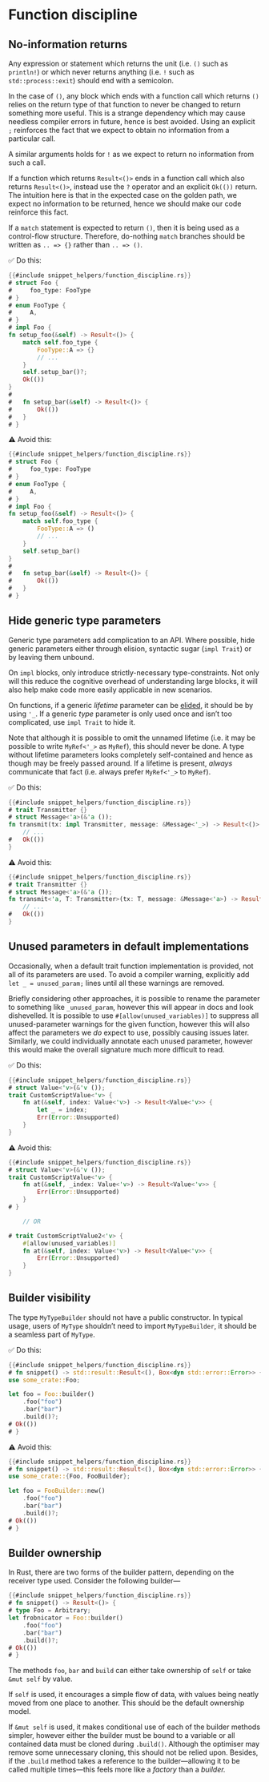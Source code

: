 # Function discipline

## No-information returns

Any expression or statement which returns the unit (i.e. `()` such as `println!`) or which never returns anything (i.e. `!` such as `std::process::exit`) should end with a semicolon.

In the case of `()`, any block which ends with a function call which returns `()` relies on the return type of that function to never be changed to return something more useful.
This is a strange dependency which may cause needless compiler errors in future, hence is best avoided.
Using an explicit `;` reinforces the fact that we expect to obtain no information from a particular call.

A similar arguments holds for `!` as we expect to return no information from such a call.

If a function which returns `Result<()>` ends in a function call which also returns `Result<()>`, instead use the `?` operator and an explicit `Ok(())` return.
The intuition here is that in the expected case on the golden path, we expect no information to be returned, hence we should make our code reinforce this fact.

If a `match` statement is expected to return `()`, then it is being used as a control-flow structure.
Therefore, do-nothing `match` branches should be written as `.. => {}` rather than `.. => ()`.

✅ Do this:

```rust
{{#include snippet_helpers/function_discipline.rs}}
# struct Foo {
#     foo_type: FooType
# }
# enum FooType {
#     A,
# }
# impl Foo {
fn setup_foo(&self) -> Result<()> {
    match self.foo_type {
        FooType::A => {}
        // ...
    }
    self.setup_bar()?;
    Ok(())
}
#
#   fn setup_bar(&self) -> Result<()> {
#       Ok(())
#   }
# }
```

⚠️ Avoid this:

```rust
{{#include snippet_helpers/function_discipline.rs}}
# struct Foo {
#     foo_type: FooType
# }
# enum FooType {
#     A,
# }
# impl Foo {
fn setup_foo(&self) -> Result<()> {
    match self.foo_type {
        FooType::A => ()
        // ...
    }
    self.setup_bar()
}
#
#   fn setup_bar(&self) -> Result<()> {
#       Ok(())
#   }
# }
```

## Hide generic type parameters

Generic type parameters add complication to an API.
Where possible, hide generic parameters either through elision, syntactic sugar (`impl Trait`) or by leaving them unbound.

On `impl` blocks, only introduce strictly-necessary type-constraints.
Not only will this reduce the cognitive overhead of understanding large blocks, it will also help make code more easily applicable in new scenarios.

On functions, if a generic _lifetime_ parameter can be [elided][elision], it should be by using `'_`.
If a generic _type_ parameter is only used once and isn’t too complicated, use `impl Trait` to hide it.

Note that although it is possible to omit the unnamed lifetime (i.e. it may be possible to write `MyRef<'_>` as `MyRef`), this should never be done.
A type without lifetime parameters looks completely self-contained and hence as though may be freely passed around.
If a lifetime is present, _always_ communicate that fact (i.e. always prefer `MyRef<'_>` to `MyRef`).

✅ Do this:

```rust
{{#include snippet_helpers/function_discipline.rs}}
# trait Transmitter {}
# struct Message<'a>(&'a ());
fn transmit(tx: impl Transmitter, message: &Message<'_>) -> Result<()> {
    // ...
#   Ok(())
}
```

⚠️ Avoid this:

```rust
{{#include snippet_helpers/function_discipline.rs}}
# trait Transmitter {}
# struct Message<'a>(&'a ());
fn transmit<'a, T: Transmitter>(tx: T, message: &Message<'a>) -> Result<()> {
    // ...
#   Ok(())
}
```

## Unused parameters in default implementations

Occasionally, when a default trait function implementation is provided, not all of its parameters are used.
To avoid a compiler warning, explicitly add `let _ = unused_param;` lines until all these warnings are removed.

Briefly considering other approaches, it is possible to rename the parameter to something like `_unused_param`, however this will appear in docs and look dishevelled.
It is possible to use `#[allow(unused_variables)]` to suppress all unused-parameter warnings for the given function, however this will also affect the parameters we _do_ expect to use, possibly causing issues later.
Similarly, we could individually annotate each unused parameter, however this would make the overall signature much more difficult to read.

✅ Do this:

```rust
{{#include snippet_helpers/function_discipline.rs}}
# struct Value<'v>(&'v ());
trait CustomScriptValue<'v> {
    fn at(&self, index: Value<'v>) -> Result<Value<'v>> {
        let _ = index;
        Err(Error::Unsupported)
    }
}
```

⚠️ Avoid this:

```rust
{{#include snippet_helpers/function_discipline.rs}}
# struct Value<'v>(&'v ());
trait CustomScriptValue<'v> {
    fn at(&self, _index: Value<'v>) -> Result<Value<'v>> {
        Err(Error::Unsupported)
    }
# }

    // OR

# trait CustomScriptValue2<'v> {
    #[allow(unused_variables)]
    fn at(&self, index: Value<'v>) -> Result<Value<'v>> {
        Err(Error::Unsupported)
    }
}
```

## Builder visibility

The type `MyTypeBuilder` should not have a public constructor.
In typical usage, users of `MyType` shouldn’t need to import `MyTypeBuilder`, it should be a seamless part of `MyType`.

✅ Do this:

```rust
{{#include snippet_helpers/function_discipline.rs}}
# fn snippet() -> std::result::Result<(), Box<dyn std::error::Error>> {
use some_crate::Foo;

let foo = Foo::builder()
    .foo("foo")
    .bar("bar")
    .build()?;
# Ok(())
# }
```

⚠️ Avoid this:

```rust
{{#include snippet_helpers/function_discipline.rs}}
# fn snippet() -> std::result::Result<(), Box<dyn std::error::Error>> {
use some_crate::{Foo, FooBuilder};

let foo = FooBuilder::new()
    .foo("foo")
    .bar("bar")
    .build()?;
# Ok(())
# }
```

## Builder ownership

In Rust, there are two forms of the builder pattern, depending on the receiver type used.
Consider the following builder—

```rust
{{#include snippet_helpers/function_discipline.rs}}
# fn snippet() -> Result<()> {
# type Foo = Arbitrary;
let frobnicator = Foo::builder()
    .foo("foo")
    .bar("bar")
    .build()?;
# Ok(())
# }
```

The methods `foo`, `bar` and `build` can either take ownership of `self` or take `&mut self` by value.

If `self` is used, it encourages a simple flow of data, with values being neatly moved from one place to another.
This should be the default ownership model.

If `&mut self` is used, it makes conditional use of each of the builder methods simpler, however either the builder must be bound to a variable or all contained data must be cloned during `.build()`.
Although the optimiser may remove some unnecessary cloning, this should not be relied upon.
Besides, if the `.build` method takes a reference to the builder—allowing it to be called multiple times—this feels more like a _factory_ than a _builder._

[elision]: https://doc.rust-lang.org/nomicon/lifetime-elision.html
